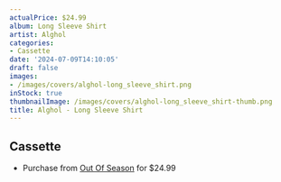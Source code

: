 ```yaml
---
actualPrice: $24.99
album: Long Sleeve Shirt
artist: Alghol
categories:
- Cassette
date: '2024-07-09T14:10:05'
draft: false
images:
- /images/covers/alghol-long_sleeve_shirt.png
inStock: true
thumbnailImage: /images/covers/alghol-long_sleeve_shirt-thumb.png
title: Alghol - Long Sleeve Shirt
---
```


## Cassette
* Purchase from [Out Of Season](https://www.outofseasonlabel.com/products/alghol-from-the-caverns-long-sleeve-shirt-white) for $24.99
